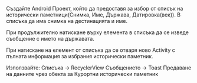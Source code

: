 Създайте Android Проект, който да предоставя за избор от списък на исторически паметници(Снимка, Име, Държава, Датировка(век)). 
В списъка да има снимка на дестинацията и име.

При продължително натискане върху елемента в списъка да се изведе съобщение с името на държавата.

При натискане на елемент от списъка да се отваря ново Activity с пълната информация за избрания исторически паметник.

Използвайте:
Списъка -> RecyclerView
Съобщението -> Toast
Предаване на данните чрез обекта за Курортни исторически паметник
